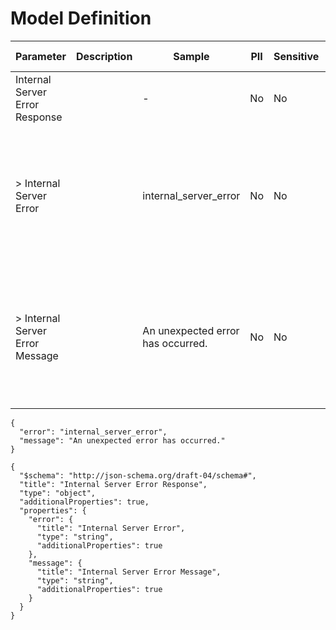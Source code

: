 # Model Definition
| Parameter | Description | Sample | PII | Sensitive | Unique Identifier | Mandatory | Default | Details |
| --- | --- | --- | --- | --- | --- | --- | --- | --- |
|  Internal Server Error Response |  |  -  | No | No | No | No |  |Data Type : object<br>  |
| &gt; Internal Server Error |  | internal_server_error | No | No | No | No |  |Data Type : string<br> Min. length :  - <br> Max. length :  - <br> Regex :  - <br>  |
| &gt; Internal Server Error Message |  | An unexpected error has occurred. | No | No | No | No |  |Data Type : string<br> Min. length :  - <br> Max. length :  - <br> Regex :  - <br>  |





```
{
  "error": "internal_server_error",
  "message": "An unexpected error has occurred."
}
```




```
{
  "$schema": "http://json-schema.org/draft-04/schema#",
  "title": "Internal Server Error Response",
  "type": "object",
  "additionalProperties": true,
  "properties": {
    "error": {
      "title": "Internal Server Error",
      "type": "string",
      "additionalProperties": true
    },
    "message": {
      "title": "Internal Server Error Message",
      "type": "string",
      "additionalProperties": true
    }
  }
}
```

